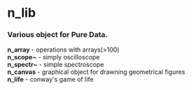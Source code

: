 # n_lib
### Various object for Pure Data.
**n_array** - operations with arrays(>100)  
**n_scope~** - simply oscilloscope  
**n_spectr~** - simple spectroscope  
**n_canvas** - graphical object for drawning geometrical figures  
**n_life** - conway's game of life  


